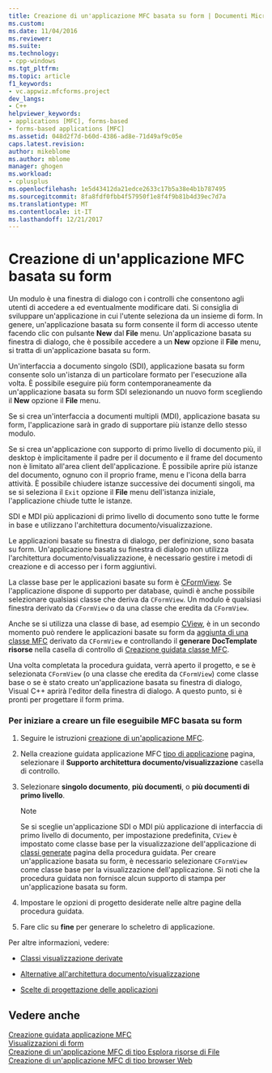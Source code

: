 ```yaml
---
title: Creazione di un'applicazione MFC basata su form | Documenti Microsoft
ms.custom: 
ms.date: 11/04/2016
ms.reviewer: 
ms.suite: 
ms.technology:
- cpp-windows
ms.tgt_pltfrm: 
ms.topic: article
f1_keywords:
- vc.appwiz.mfcforms.project
dev_langs:
- C++
helpviewer_keywords:
- applications [MFC], forms-based
- forms-based applications [MFC]
ms.assetid: 048d2f7d-b60d-4386-ad8e-71d49af9c05e
caps.latest.revision: 
author: mikeblome
ms.author: mblome
manager: ghogen
ms.workload:
- cplusplus
ms.openlocfilehash: 1e5d43412da21edce2633c17b5a38e4b1b787495
ms.sourcegitcommit: 8fa8fdf0fbb4f57950f1e8f4f9b81b4d39ec7d7a
ms.translationtype: MT
ms.contentlocale: it-IT
ms.lasthandoff: 12/21/2017
---
```

# <a name="creating-a-forms-based-mfc-application"></a>Creazione di un'applicazione MFC basata su form
Un modulo è una finestra di dialogo con i controlli che consentono agli utenti di accedere a ed eventualmente modificare dati. Si consiglia di sviluppare un'applicazione in cui l'utente seleziona da un insieme di form. In genere, un'applicazione basata su form consente il form di accesso utente facendo clic con pulsante **New** dal **File** menu. Un'applicazione basata su finestra di dialogo, che è possibile accedere a un **New** opzione il **File** menu, si tratta di un'applicazione basata su form.  
  
 Un'interfaccia a documento singolo (SDI), applicazione basata su form consente solo un'istanza di un particolare formato per l'esecuzione alla volta. È possibile eseguire più form contemporaneamente da un'applicazione basata su form SDI selezionando un nuovo form scegliendo il **New** opzione il **File** menu.  
  
 Se si crea un'interfaccia a documenti multipli (MDI), applicazione basata su form, l'applicazione sarà in grado di supportare più istanze dello stesso modulo.  
  
 Se si crea un'applicazione con supporto di primo livello di documento più, il desktop è implicitamente il padre per il documento e il frame del documento non è limitato all'area client dell'applicazione. È possibile aprire più istanze del documento, ognuno con il proprio frame, menu e l'icona della barra attività. È possibile chiudere istanze successive dei documenti singoli, ma se si seleziona il `Exit` opzione il **File** menu dell'istanza iniziale, l'applicazione chiude tutte le istanze.  
  
 SDI e MDI più applicazioni di primo livello di documento sono tutte le forme in base e utilizzano l'architettura documento/visualizzazione.  
  
 Le applicazioni basate su finestra di dialogo, per definizione, sono basata su form. Un'applicazione basata su finestra di dialogo non utilizza l'architettura documento/visualizzazione, è necessario gestire i metodi di creazione e di accesso per i form aggiuntivi.  
  
 La classe base per le applicazioni basate su form è [CFormView](../../mfc/reference/cformview-class.md). Se l'applicazione dispone di supporto per database, quindi è anche possibile selezionare qualsiasi classe che deriva da `CFormView`. Un modulo è qualsiasi finestra derivato da `CFormView` o da una classe che eredita da `CFormView`.  
  
 Anche se si utilizza una classe di base, ad esempio [CView](../../mfc/reference/cview-class.md), è in un secondo momento può rendere le applicazioni basate su form da [aggiunta di una classe MFC](../../mfc/reference/adding-an-mfc-class.md) derivato da `CFormView` e controllando il **generare DocTemplate risorse** nella casella di controllo di [Creazione guidata classe MFC](../../mfc/reference/document-template-strings-mfc-add-class-wizard.md).  
  
 Una volta completata la procedura guidata, verrà aperto il progetto, e se è selezionata `CFormView` (o una classe che eredita da `CFormView`) come classe base o se è stato creato un'applicazione basata su finestra di dialogo, Visual C++ aprirà l'editor della finestra di dialogo. A questo punto, si è pronti per progettare il form prima.  
  
### <a name="to-begin-creating-a-forms-based-mfc-executable"></a>Per iniziare a creare un file eseguibile MFC basata su form  
  
1.  Seguire le istruzioni [creazione di un'applicazione MFC](../../mfc/reference/creating-an-mfc-application.md).  
  
2.  Nella creazione guidata applicazione MFC [tipo di applicazione](../../mfc/reference/application-type-mfc-application-wizard.md) pagina, selezionare il **Supporto architettura documento/visualizzazione** casella di controllo.  
  
3.  Selezionare **singolo documento**, **più documenti**, o **più documenti di primo livello**.  
  
    > [!NOTE]
    >  Se si sceglie un'applicazione SDI o MDI più applicazione di interfaccia di primo livello di documento, per impostazione predefinita, `CView` è impostato come classe base per la visualizzazione dell'applicazione di [classi generate](../../mfc/reference/generated-classes-mfc-application-wizard.md) pagina della procedura guidata. Per creare un'applicazione basata su form, è necessario selezionare `CFormView` come classe base per la visualizzazione dell'applicazione. Si noti che la procedura guidata non fornisce alcun supporto di stampa per un'applicazione basata su form.  
  
4.  Impostare le opzioni di progetto desiderate nelle altre pagine della procedura guidata.  
  
5.  Fare clic su **fine** per generare lo scheletro di applicazione.  
  
 Per altre informazioni, vedere:  
  
-   [Classi visualizzazione derivate](../../mfc/derived-view-classes-available-in-mfc.md)  
  
-   [Alternative all'architettura documento/visualizzazione](../../mfc/alternatives-to-the-document-view-architecture.md)  
  
-   [Scelte di progettazione delle applicazioni](../../mfc/application-design-choices.md)  
  
## <a name="see-also"></a>Vedere anche  
 [Creazione guidata applicazione MFC](../../mfc/reference/mfc-application-wizard.md)   
 [Visualizzazioni di form](../../mfc/form-views-mfc.md)   
 [Creazione di un'applicazione MFC di tipo Esplora risorse di File](../../mfc/reference/creating-a-file-explorer-style-mfc-application.md)   
 [Creazione di un'applicazione MFC di tipo browser Web](../../mfc/reference/creating-a-web-browser-style-mfc-application.md)

